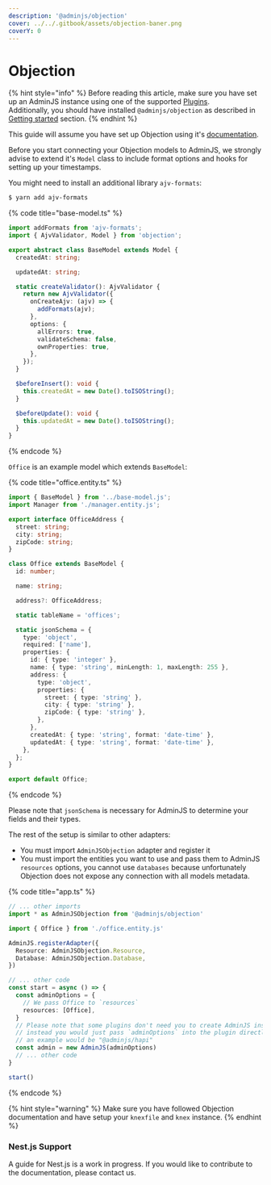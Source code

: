 ```yaml
---
description: '@adminjs/objection'
cover: ../../.gitbook/assets/objection-baner.png
coverY: 0
---
```


# Objection

{% hint style="info" %}
Before reading this article, make sure you have set up an AdminJS instance using one of the supported [Plugins](../plugins/).\
Additionally, you should have installed `@adminjs/objection` as described in [Getting started](../getting-started.md) section.
{% endhint %}

This guide will assume you have set up Objection using it's [documentation](https://vincit.github.io/objection.js/guide/).

Before you start connecting your Objection models to AdminJS, we strongly advise to extend it's `Model` class to include format options and hooks for setting up your timestamps.

You might need to install an additional library `ajv-formats`:

```bash
$ yarn add ajv-formats
```

{% code title="base-model.ts" %}
```typescript
import addFormats from 'ajv-formats';
import { AjvValidator, Model } from 'objection';

export abstract class BaseModel extends Model {
  createdAt: string;

  updatedAt: string;

  static createValidator(): AjvValidator {
    return new AjvValidator({
      onCreateAjv: (ajv) => {
        addFormats(ajv);
      },
      options: {
        allErrors: true,
        validateSchema: false,
        ownProperties: true,
      },
    });
  }

  $beforeInsert(): void {
    this.createdAt = new Date().toISOString();
  }

  $beforeUpdate(): void {
    this.updatedAt = new Date().toISOString();
  }
}

```
{% endcode %}

`Office` is an example model which extends `BaseModel`:

{% code title="office.entity.ts" %}
```typescript
import { BaseModel } from '../base-model.js';
import Manager from './manager.entity.js';

export interface OfficeAddress {
  street: string;
  city: string;
  zipCode: string;
}

class Office extends BaseModel {
  id: number;

  name: string;

  address?: OfficeAddress;

  static tableName = 'offices';

  static jsonSchema = {
    type: 'object',
    required: ['name'],
    properties: {
      id: { type: 'integer' },
      name: { type: 'string', minLength: 1, maxLength: 255 },
      address: {
        type: 'object',
        properties: {
          street: { type: 'string' },
          city: { type: 'string' },
          zipCode: { type: 'string' },
        },
      },
      createdAt: { type: 'string', format: 'date-time' },
      updatedAt: { type: 'string', format: 'date-time' },
    },
  };
}

export default Office;
```
{% endcode %}

Please note that `jsonSchema` is necessary for AdminJS to determine your fields and their types.

The rest of the setup is similar to other adapters:

* You must import `AdminJSObjection` adapter and register it
* You must import the entities you want to use and pass them to AdminJS `resources` options, you cannot use `databases` because unfortunately Objection does not expose any connection with all models metadata.

{% code title="app.ts" %}
```typescript
// ... other imports
import * as AdminJSObjection from '@adminjs/objection'

import { Office } from './office.entity.js'

AdminJS.registerAdapter({
  Resource: AdminJSObjection.Resource,
  Database: AdminJSObjection.Database,
})

// ... other code
const start = async () => {
  const adminOptions = {
    // We pass Office to `resources`
    resources: [Office],
  }
  // Please note that some plugins don't need you to create AdminJS instance manually,
  // instead you would just pass `adminOptions` into the plugin directly,
  // an example would be "@adminjs/hapi"
  const admin = new AdminJS(adminOptions)
  // ... other code
}

start()
```
{% endcode %}

{% hint style="warning" %}
Make sure you have followed Objection documentation and have setup your `knexfile` and `knex` instance.
{% endhint %}

### Nest.js Support

A guide for Nest.js is a work in progress. If you would like to contribute to the documentation, please contact us.
